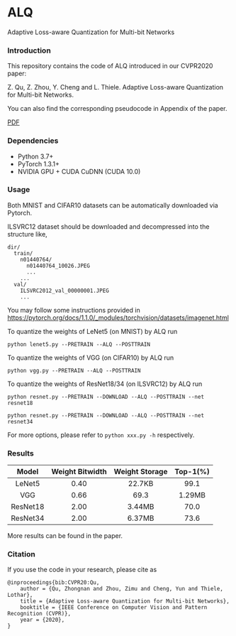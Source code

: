 # ALQ

Adaptive Loss-aware Quantization for Multi-bit Networks

### Introduction
This repository contains the code of ALQ introduced in our CVPR2020 paper:

Z. Qu, Z. Zhou, Y. Cheng and L. Thiele. Adaptive Loss-aware Quantization for Multi-bit Networks.  

You can also find the corresponding pseudocode in Appendix of the paper.

[PDF](https://arxiv.org/pdf/1912.08883.pdf)

### Dependencies

+ Python 3.7+
+ PyTorch 1.3.1+
+ NVIDIA GPU + CUDA CuDNN (CUDA 10.0)

### Usage

Both MNIST and CIFAR10 datasets can be automatically downloaded via Pytorch.

ILSVRC12 dataset should be downloaded and decompressed into the structure like,

    dir/
      train/
        n01440764/
          n01440764_10026.JPEG
          ...
        ...
      val/
        ILSVRC2012_val_00000001.JPEG
        ...
You may follow some instructions provided in https://pytorch.org/docs/1.1.0/_modules/torchvision/datasets/imagenet.html

To quantize the weights of LeNet5 (on MNIST) by ALQ run

    python lenet5.py --PRETRAIN --ALQ --POSTTRAIN  

To quantize the weights of VGG (on CIFAR10) by ALQ run

    python vgg.py --PRETRAIN --ALQ --POSTTRAIN  

To quantize the weights of ResNet18/34 (on ILSVRC12) by ALQ run

    python resnet.py --PRETRAIN --DOWNLOAD --ALQ --POSTTRAIN --net resnet18 
    
    python resnet.py --PRETRAIN --DOWNLOAD --ALQ --POSTTRAIN --net resnet34
    
    
For more options, please refer to `python xxx.py -h` respectively.

### Results

Model|Weight Bitwidth|Weight Storage|Top-1(%)
:---:|:---:|:---:|:---:
LeNet5|0.40|22.7KB|99.1
VGG|0.66|69.3|1.29MB|92.0
ResNet18|2.00|3.44MB|70.0
ResNet34|2.00|6.37MB|73.6


More results can be found in the paper.

### Citation
If you use the code in your research, please cite as

    @inproceedings{bib:CVPR20:Qu,
        author = {Qu, Zhongnan and Zhou, Zimu and Cheng, Yun and Thiele, Lothar},
        title = {Adaptive Loss-aware Quantization for Multi-bit Networks},
        booktitle = {IEEE Conference on Computer Vision and Pattern Recognition (CVPR)},
        year = {2020},
    }
